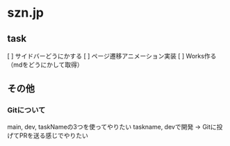 # szn.jp

## task

[ ] サイドバーどうにかする
[ ] ページ遷移アニメーション実装
[ ] Works作る（mdをどうにかして取得）

## その他 

### Gitについて

main, dev, taskNameの3つを使ってやりたい
taskname, devで開発 → Gitに投げてPRを送る感じでやりたい
